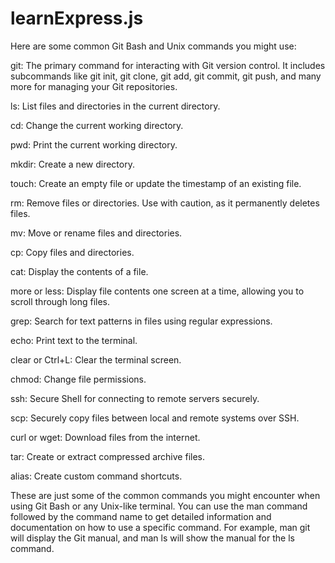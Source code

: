# learnExpress.js

Here are some common Git Bash and Unix commands you might use:

git: The primary command for interacting with Git version control. It includes subcommands like git init, git clone, git add, git commit, git push, and many more for managing your Git repositories.

ls: List files and directories in the current directory.

cd: Change the current working directory.

pwd: Print the current working directory.

mkdir: Create a new directory.

touch: Create an empty file or update the timestamp of an existing file.

rm: Remove files or directories. Use with caution, as it permanently deletes files.

mv: Move or rename files and directories.

cp: Copy files and directories.

cat: Display the contents of a file.

more or less: Display file contents one screen at a time, allowing you to scroll through long files.

grep: Search for text patterns in files using regular expressions.

echo: Print text to the terminal.

clear or Ctrl+L: Clear the terminal screen.

chmod: Change file permissions.

ssh: Secure Shell for connecting to remote servers securely.

scp: Securely copy files between local and remote systems over SSH.

curl or wget: Download files from the internet.

tar: Create or extract compressed archive files.

alias: Create custom command shortcuts.

These are just some of the common commands you might encounter when using Git Bash or any Unix-like terminal. You can use the man command followed by the command name to get detailed information and documentation on how to use a specific command. For example, man git will display the Git manual, and man ls will show the manual for the ls command.
